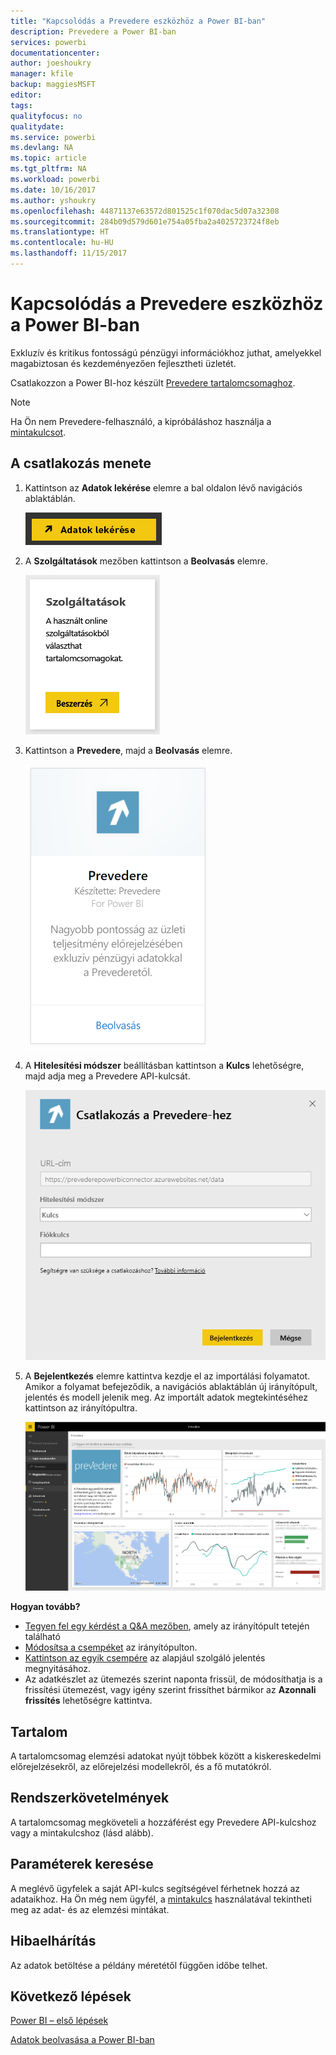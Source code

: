 ```yaml
---
title: "Kapcsolódás a Prevedere eszközhöz a Power BI-ban"
description: Prevedere a Power BI-ban
services: powerbi
documentationcenter: 
author: joeshoukry
manager: kfile
backup: maggiesMSFT
editor: 
tags: 
qualityfocus: no
qualitydate: 
ms.service: powerbi
ms.devlang: NA
ms.topic: article
ms.tgt_pltfrm: NA
ms.workload: powerbi
ms.date: 10/16/2017
ms.author: yshoukry
ms.openlocfilehash: 44871137e63572d801525c1f070dac5d07a32308
ms.sourcegitcommit: 284b09d579d601e754a05fba2a4025723724f8eb
ms.translationtype: HT
ms.contentlocale: hu-HU
ms.lasthandoff: 11/15/2017
---
```

# <a name="connect-to-prevedere-with-power-bi"></a>Kapcsolódás a Prevedere eszközhöz a Power BI-ban
Exkluzív és kritikus fontosságú pénzügyi információkhoz juthat, amelyekkel magabiztosan és kezdeményezően fejlesztheti üzletét.

Csatlakozzon a Power BI-hoz készült [Prevedere tartalomcsomaghoz](https://app.powerbi.com/getdata/services/prevedere).

>[!NOTE]
>Ha Ön nem Prevedere-felhasználó, a kipróbáláshoz használja a [mintakulcsot](https://prevederepowerbiconnector.azurewebsites.net/static/learnmore.html).

## <a name="how-to-connect"></a>A csatlakozás menete
1. Kattintson az **Adatok lekérése** elemre a bal oldalon lévő navigációs ablaktáblán.
   
   ![](media/service-connect-to-prevedere/getdata.png)
2. A **Szolgáltatások** mezőben kattintson a **Beolvasás** elemre.
   
   ![](media/service-connect-to-prevedere/services.png)
3. Kattintson a **Prevedere**, majd a **Beolvasás** elemre.
   
   ![](media/service-connect-to-prevedere/connect.png)
4. A **Hitelesítési módszer** beállításban kattintson a **Kulcs** lehetőségre, majd adja meg a Prevedere API-kulcsát.
   
    ![](media/service-connect-to-prevedere/creds.png)
5. A **Bejelentkezés** elemre kattintva kezdje el az importálási folyamatot. Amikor a folyamat befejeződik, a navigációs ablaktáblán új irányítópult, jelentés és modell jelenik meg. Az importált adatok megtekintéséhez kattintson az irányítópultra.
   
     ![](media/service-connect-to-prevedere/dashboard.png)

**Hogyan tovább?**

* [Tegyen fel egy kérdést a Q&A mezőben](service-q-and-a.md), amely az irányítópult tetején található
* [Módosítsa a csempéket](service-dashboard-edit-tile.md) az irányítópulton.
* [Kattintson az egyik csempére](service-dashboard-tiles.md) az alapjául szolgáló jelentés megnyitásához.
* Az adatkészlet az ütemezés szerint naponta frissül, de módosíthatja is a frissítési ütemezést, vagy igény szerint frissíthet bármikor az **Azonnali frissítés** lehetőségre kattintva.

## <a name="whats-included"></a>Tartalom
A tartalomcsomag elemzési adatokat nyújt többek között a kiskereskedelmi előrejelzésekről, az előrejelzési modellekről, és a fő mutatókról.

## <a name="system-requirements"></a>Rendszerkövetelmények
A tartalomcsomag megköveteli a hozzáférést egy Prevedere API-kulcshoz vagy a mintakulcshoz (lásd alább).

## <a name="finding-parameters"></a>Paraméterek keresése
<a name="FindingParams"></a>

A meglévő ügyfelek a saját API-kulcs segítségével férhetnek hozzá az adataikhoz. Ha Ön még nem ügyfél, a [mintakulcs](https://prevederepowerbiconnector.azurewebsites.net/static/learnmore.html) használatával tekintheti meg az adat- és az elemzési mintákat.

## <a name="troubleshooting"></a>Hibaelhárítás
Az adatok betöltése a példány méretétől függően időbe telhet.

## <a name="next-steps"></a>Következő lépések
[Power BI – első lépések](service-get-started.md)

[Adatok beolvasása a Power BI-ban](service-get-data.md)

